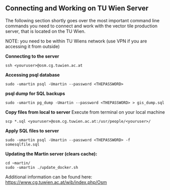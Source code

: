 ## Connecting and Working on TU Wien Server
The following section shortly goes over the most important command line commands you need to connect and work with the vector tile production server, that is located on the TU Wien.

NOTE: you need to be within TU Wiens network (use VPN if you are accessing it from outside)

**Connecting to the server**
```
ssh <youruser>@osm.cg.tuwien.ac.at
```

**Accessing psql database**
```
sudo -umartin psql -Umartin --password <THEPASSWORD>
```

**psql dump for SQL backups**
```
sudo -umartin pg_dump -Umartin --password <THEPASSWORD> > gis_dump.sql
```

**Copy files from local to server**
Execute from terminal on your local machine
```
scp *.sql <youruser>@osm.cg.tuwien.ac.at:/usr/people/<youruser>/
```

**Apply SQL files to server**
```
sudo -umartin psql -Umartin --password <THEPASSWORD> -f somesqlfile.sql
```

**Updating the Martin server (clears cache):**
```
cd ~martin/
sudo -umartin ./update_docker.sh
```

Additional information can be found here: https://www.cg.tuwien.ac.at/wib/index.php/Osm

